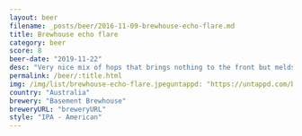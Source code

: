 ```yaml
---
layout: beer
filename: _posts/beer/2016-11-09-brewhouse-echo-flare.md
title: Brewhouse echo flare
category: beer
score: 8
beer-date: "2019-11-22"
desc: "Very nice mix of hops that brings nothing to the front but melds together"
permalink: /beer/:title.html
img: /img/list/brewhouse-echo-flare.jpeguntappd: "https://untappd.com/b/basement-brewhouse-pilot-020-echo-flare-ipa/3358440"
country: "Australia"
brewery: "Basement Brewhouse"
breweryURL: "breweryURL"
style: "IPA - American"
---
```

